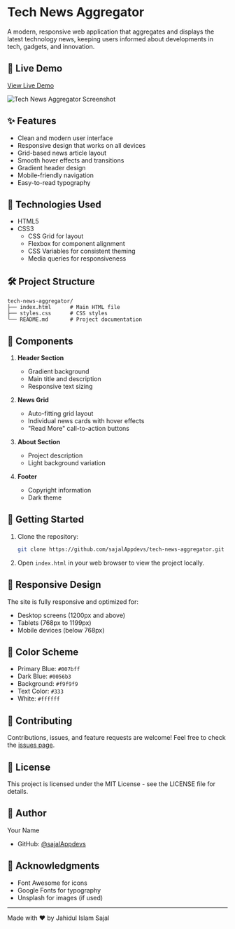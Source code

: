 # Tech News Aggregator

A modern, responsive web application that aggregates and displays the latest technology news, keeping users informed about developments in tech, gadgets, and innovation.

## 📱 Live Demo

[View Live Demo](#) <!-- Add your live demo link when deployed -->

![Tech News Aggregator Screenshot](screenshot.png) <!-- You may want to add a screenshot of your site -->

## ✨ Features

- Clean and modern user interface
- Responsive design that works on all devices
- Grid-based news article layout
- Smooth hover effects and transitions
- Gradient header design
- Mobile-friendly navigation
- Easy-to-read typography

## 🚀 Technologies Used

- HTML5
- CSS3
  - CSS Grid for layout
  - Flexbox for component alignment
  - CSS Variables for consistent theming
  - Media queries for responsiveness

## 🛠️ Project Structure

```
tech-news-aggregator/
├── index.html      # Main HTML file
├── styles.css      # CSS styles
└── README.md       # Project documentation
```

## 🎯 Components

1. **Header Section**
   - Gradient background
   - Main title and description
   - Responsive text sizing

2. **News Grid**
   - Auto-fitting grid layout
   - Individual news cards with hover effects
   - "Read More" call-to-action buttons

3. **About Section**
   - Project description
   - Light background variation

4. **Footer**
   - Copyright information
   - Dark theme

## 🌟 Getting Started

1. Clone the repository:
   ```bash
   git clone https://github.com/sajalAppdevs/tech-news-aggregator.git
   ```

2. Open `index.html` in your web browser to view the project locally.

## 📱 Responsive Design

The site is fully responsive and optimized for:
- Desktop screens (1200px and above)
- Tablets (768px to 1199px)
- Mobile devices (below 768px)

## 🎨 Color Scheme

- Primary Blue: `#007bff`
- Dark Blue: `#0056b3`
- Background: `#f9f9f9`
- Text Color: `#333`
- White: `#ffffff`

## 🤝 Contributing

Contributions, issues, and feature requests are welcome! Feel free to check the [issues page](#).

## 📝 License

This project is licensed under the MIT License - see the LICENSE file for details.

## 👤 Author

Your Name
- GitHub: [@sajalAppdevs](#)


## 🙏 Acknowledgments

- Font Awesome for icons
- Google Fonts for typography
- Unsplash for images (if used)

---

Made with ❤️ by Jahidul Islam Sajal
